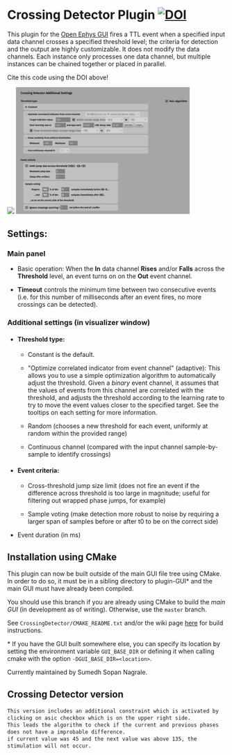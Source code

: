 # Crossing Detector Plugin [![DOI](https://zenodo.org/badge/98764510.svg)](https://zenodo.org/badge/latestdoi/98764510)

This plugin for the [Open Ephys GUI](https://github.com/open-ephys/plugin-GUI) fires a TTL event when a specified input data channel crosses a specified threshold level; the criteria for detection and the output are highly customizable. It does not modify the data channels. Each instance only processes one data channel, but multiple instances can be chained together or placed in parallel.

Cite this code using the DOI above!

<img src="cd2.0_front.png" width="250" /> <img src="cd2.3_settings_asic.png" width="400" />

## Settings:

### Main panel

* Basic operation: When the __In__ data channel __Rises__ and/or __Falls__ across the __Threshold__ level, an event turns on on the __Out__ event channel.

* __Timeout__ controls the minimum time between two consecutive events (i.e. for this number of milliseconds after an event fires, no more crossings can be detected).

### Additional settings (in visualizer window)

* #### Threshold type:
  * Constant is the default.

  * "Optimize correlated indicator from event channel" (adaptive): This allows you to use a simple optimization algorithm to automatically adjust the threshold. Given a *binary* event channel, it assumes that the values of events from this channel are correlated with the threshold, and adjusts the threshold according to the learning rate to try to move the event values closer to the specified target. See the tooltips on each setting for more information.

  * Random (chooses a new threshold for each event, uniformly at random within the provided range)

  * Continuous channel (compared with the input channel sample-by-sample to identify crossings)

* #### Event criteria:

  * Cross-threshold jump size limit (does not fire an event if the difference across threshold is too large in magnitude; useful for filtering out wrapped phase jumps, for example)

  * Sample voting (make detection more robust to noise by requiring a larger span of samples before or after t0 to be on the correct side)

* Event duration (in ms)

## Installation using CMake

This plugin can now be built outside of the main GUI file tree using CMake. In order to do so, it must be in a sibling directory to plugin-GUI\* and the main GUI must have already been compiled.

You should use this branch if you are already using CMake to build the *main GUI* (in development as of writing). Otherwise, use the `master` branch.

See `CrossingDetector/CMAKE_README.txt` and/or the wiki page [here](https://open-ephys.atlassian.net/wiki/spaces/OEW/pages/1259110401/Plugin+CMake+Builds) for build instructions.

\* If you have the GUI built somewhere else, you can specify its location by setting the environment variable `GUI_BASE_DIR` or defining it when calling cmake with the option `-DGUI_BASE_DIR=<location>`.

Currently maintained by Sumedh Sopan Nagrale. 

## Crossing Detector version
	This version includes an additional constraint which is activated by clicking on asic checkbox which is on the upper right side. 
	This leads the algorithm to check if the current and previous phases does not have a improbable difference.
	if current value was 45 and the next value was above 135, the stimulation will not occur.